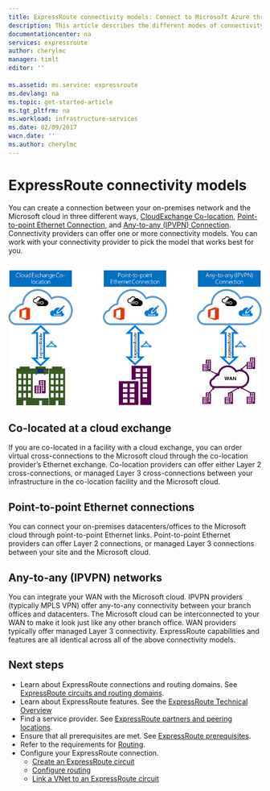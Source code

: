 ```yaml
---
title: ExpressRoute connectivity models: Connect to Microsoft Azure through network service providers, exchanges, and Ethernet providers | Azure
description: This article describes the different modes of connectivity between the customer's network and Microsoft Azure, Office 365 and Dynamics 365 services. Customers can use MPLS providers, cloud exchanges and Ethernet providers.
documentationcenter: na
services: expressroute
author: cherylmc
manager: timlt
editor: ''

ms.assetid: ms.service: expressroute
ms.devlang: na
ms.topic: get-started-article
ms.tgt_pltfrm: na
ms.workload: infrastructure-services
ms.date: 02/09/2017
wacn.date: ''
ms.author: cherylmc
---
```


# ExpressRoute connectivity models
You can create a connection between your on-premises network and the Microsoft cloud in three different ways, [CloudExchange Co-location](#CloudExchange), [Point-to-point Ethernet Connection](#Ethernet), and [Any-to-any (IPVPN) Connection](#IPVPN). Connectivity providers can offer one or more connectivity models. You can work with your connectivity provider to pick the model that works best for you.
<br><br>

![ExpressRoute connectivity model diagram](./media/expressroute-connectivity-models/expressroute-connectivity-models-diagram.png)

## <a name="CloudExchange"></a>Co-located at a cloud exchange
If you are co-located in a facility with a cloud exchange, you can order virtual cross-connections to the Microsoft cloud through the co-location provider’s Ethernet exchange. Co-location providers can offer either Layer 2 cross-connections, or managed Layer 3 cross-connections between your infrastructure in the co-location facility and the Microsoft cloud.

## <a name="Ethernet"></a>Point-to-point Ethernet connections
You can connect your on-premises datacenters/offices to the Microsoft cloud through point-to-point Ethernet links. Point-to-point Ethernet providers can offer Layer 2 connections, or managed Layer 3 connections between your site and the Microsoft cloud.

## <a name="IPVPN"></a>Any-to-any (IPVPN) networks
You can integrate your WAN with the Microsoft cloud. IPVPN providers (typically MPLS VPN) offer any-to-any connectivity between your branch offices and datacenters. The Microsoft cloud can be interconnected to your WAN to make it look just like any other branch office. WAN providers typically offer managed Layer 3 connectivity. ExpressRoute capabilities and features are all identical across all of the above connectivity models. 

## Next steps
* Learn about ExpressRoute connections and routing domains. See [ExpressRoute circuits and routing domains](./expressroute-circuit-peerings.md).
* Learn about ExpressRoute features. See the [ExpressRoute Technical Overview](./expressroute-introduction.md)
* Find a service provider. See [ExpressRoute partners and peering locations](./expressroute-locations.md).
* Ensure that all prerequisites are met. See [ExpressRoute prerequisites](./expressroute-prerequisites.md).
* Refer to the requirements for [Routing](./expressroute-routing.md).
* Configure your ExpressRoute connection.
  * [Create an ExpressRoute circuit](./expressroute-howto-circuit-portal-resource-manager.md)
  * [Configure routing](./expressroute-howto-routing-portal-resource-manager.md)
  * [Link a VNet to an ExpressRoute circuit](./expressroute-howto-linkvnet-portal-resource-manager.md)